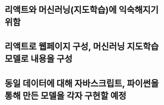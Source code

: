 # 리액트와 머신러닝(지도학습)에 익숙해지기 위함
# 리액트로 웹페이지 구성, 머신러닝 지도학습 모델로 내용을 구성
# 동일 데이터에 대해 자바스크립트, 파이썬을 통해 만든 모델을 각자 구현할 예정
